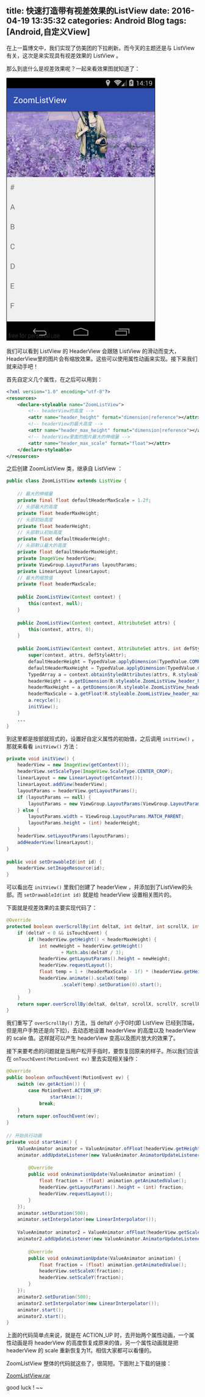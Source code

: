 title: 快速打造带有视差效果的ListView
date: 2016-04-19 13:35:32
categories: Android Blog
tags: [Android,自定义View]
---
在上一篇博文中，我们实现了仿美团的下拉刷新。而今天的主题还是与 ListView 有关，这次是来实现具有视差效果的 ListView 。

那么到底什么是视差效果呢？一起来看效果图就知道了：

![这里写图片描述](/uploads/20160419/20160419141952.gif)

我们可以看到 ListView 的 HeaderView 会跟随 ListView 的滑动而变大，HeaderView里的图片会有缩放效果。这些可以使用属性动画来实现。接下来我们就来动手吧！

首先自定义几个属性，在之后可以用到：

``` xml
<?xml version="1.0" encoding="utf-8"?>
<resources>
    <declare-styleable name="ZoomListView">
		<!-- headerView的高度 -->
        <attr name="header_height" format="dimension|reference"></attr>
        <!-- headerView的最大高度 -->
		<attr name="header_max_height" format="dimension|reference"></attr>
		<!-- headerView里面的图片最大的伸缩量 -->
        <attr name="header_max_scale" format="float"></attr>
    </declare-styleable>
</resources>
```

之后创建 ZoomListView 类，继承自 ListView ：

``` java
public class ZoomListView extends ListView {
	
	// 最大的伸缩量
    private final float defaultHeaderMaxScale = 1.2f;
    // 头部最大的高度
    private float headerMaxHeight;
    // 头部初始高度
    private float headerHeight;
    // 头部默认初始高度
    private float defaultHeaderHeight;
    // 头部默认最大的高度
    private float defaultHeaderMaxHeight;
    private ImageView headerView;
    private ViewGroup.LayoutParams layoutParams;
    private LinearLayout linearLayout;
    // 最大的缩放值
    private float headerMaxScale;

    public ZoomListView(Context context) {
        this(context, null);
    }

    public ZoomListView(Context context, AttributeSet attrs) {
        this(context, attrs, 0);
    }

    public ZoomListView(Context context, AttributeSet attrs, int defStyleAttr) {
        super(context, attrs, defStyleAttr);
        defaultHeaderHeight = TypedValue.applyDimension(TypedValue.COMPLEX_UNIT_DIP, 160, context.getResources().getDisplayMetrics());
        defaultHeaderMaxHeight = TypedValue.applyDimension(TypedValue.COMPLEX_UNIT_DIP, 240, context.getResources().getDisplayMetrics());
        TypedArray a = context.obtainStyledAttributes(attrs, R.styleable.ZoomListView);
        headerHeight = a.getDimension(R.styleable.ZoomListView_header_height, defaultHeaderHeight);
        headerMaxHeight = a.getDimension(R.styleable.ZoomListView_header_max_height, defaultHeaderMaxHeight);
        headerMaxScale = a.getFloat(R.styleable.ZoomListView_header_max_scale, defaultHeaderMaxScale);
        a.recycle();
        initView();
    }
	...
}
```

到这里都是按部就班式的，设置好自定义属性的初始值，之后调用 `initView()` ，那就来看看 `initView()` 方法：

``` java
private void initView() {
    headerView = new ImageView(getContext());
    headerView.setScaleType(ImageView.ScaleType.CENTER_CROP);
    linearLayout = new LinearLayout(getContext());
    linearLayout.addView(headerView);
    layoutParams = headerView.getLayoutParams();
    if (layoutParams == null) {
        layoutParams = new ViewGroup.LayoutParams(ViewGroup.LayoutParams.MATCH_PARENT, (int) headerHeight);
    } else {
        layoutParams.width = ViewGroup.LayoutParams.MATCH_PARENT;
        layoutParams.height = (int) headerHeight;
    }
    headerView.setLayoutParams(layoutParams);
    addHeaderView(linearLayout);
}

public void setDrawableId(int id) {
    headerView.setImageResource(id);
}
```

可以看出在 `initView()` 里我们创建了 headerView ，并添加到了ListView的头部。而 `setDrawableId(int id)` 就是给 headerView 设置相关图片的。

下面就是视差效果的主要实现代码了：

``` java
@Override
protected boolean overScrollBy(int deltaX, int deltaY, int scrollX, int scrollY, int scrollRangeX, int scrollRangeY, int maxOverScrollX, int maxOverScrollY, boolean isTouchEvent) {
    if (deltaY < 0 && isTouchEvent) {
        if (headerView.getHeight() < headerMaxHeight) {
            int newHeight = headerView.getHeight()
                    + Math.abs(deltaY / 3);
            headerView.getLayoutParams().height = newHeight;
            headerView.requestLayout();
            float temp = 1 + (headerMaxScale - 1f) * (headerView.getHeight() - headerHeight) / (headerMaxHeight - headerHeight);
            headerView.animate().scaleX(temp)
                    .scaleY(temp).setDuration(0).start();
        }
    }
    return super.overScrollBy(deltaX, deltaY, scrollX, scrollY, scrollRangeX, scrollRangeY, maxOverScrollX, maxOverScrollY, isTouchEvent);
}
```

我们重写了 `overScrollBy()` 方法，当 deltaY 小于0时(即 ListView 已经到顶端，但是用户手势还是向下拉)，去动态地设置 headerView 的高度以及 headerView 的 scale 值。这样就可以产生 headerView 变高以及图片放大的效果了。

接下来要考虑的问题就是当用户松开手指时，要恢复回原来的样子。所以我们应该在 `onTouchEvent(MotionEvent ev)` 里去实现相关操作：

``` java
@Override
public boolean onTouchEvent(MotionEvent ev) {
    switch (ev.getAction()) {
        case MotionEvent.ACTION_UP:
                startAnim();
            break;
    }
    return super.onTouchEvent(ev);
}

// 开始执行动画
private void startAnim() {
    ValueAnimator animator = ValueAnimator.ofFloat(headerView.getHeight(), headerHeight);
    animator.addUpdateListener(new ValueAnimator.AnimatorUpdateListener() {

        @Override
        public void onAnimationUpdate(ValueAnimator animation) {
            float fraction = (float) animation.getAnimatedValue();
            headerView.getLayoutParams().height = (int) fraction;
            headerView.requestLayout();
        }
    });
    animator.setDuration(500);
    animator.setInterpolator(new LinearInterpolator());

    ValueAnimator animator2 = ValueAnimator.ofFloat(headerView.getScaleX(), 1f);
    animator2.addUpdateListener(new ValueAnimator.AnimatorUpdateListener() {

        @Override
        public void onAnimationUpdate(ValueAnimator animation) {
            float fraction = (float) animation.getAnimatedValue();
            headerView.setScaleX(fraction);
            headerView.setScaleY(fraction);
        }
    });
    animator2.setDuration(500);
    animator2.setInterpolator(new LinearInterpolator());
    animator.start();
    animator2.start();
}
```

上面的代码简单点来说，就是在 ACTION_UP 时，去开始两个属性动画，一个属性动画是将 headerView 的高度恢复成原来的值，另一个属性动画就是把 headerView 的 scale 重新恢复为1f。相信大家都可以看懂的。

ZoomListView 整体的代码就这些了，很简短。下面附上下载的链接：

[ZoomListView.rar](/uploads/20160419/ZoomListView.rar)

good luck ! ~~